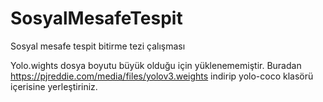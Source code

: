 # SosyalMesafeTespit
Sosyal mesafe tespit bitirme tezi çalışması

Yolo.wights dosya boyutu büyük olduğu için yüklenememiştir. Buradan https://pjreddie.com/media/files/yolov3.weights indirip yolo-coco klasörü içerisine yerleştiriniz.
